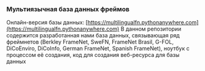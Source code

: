 ### Мультиязычная база данных фреймов

Онлайн-версия базы данных: [https://multilingualfn.pythonanywhere.com](https://multilingualfn.pythonanywhere.com)
В данном репозитории содержится разработанная нами база данных, связывающая ряд фреймнетов (Berkley FrameNet, SweFN, FrameNet Brasil, G-FOL, DiCoEnviro, DiCoInfo, German FrameNet, Spanish FrameNet), ноутбук с процессом её создания, код для создания веб-ресурса для базы данных
